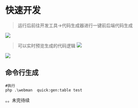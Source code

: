 # 快速开发

> 运行后前往开发工具->代码生成器进行一键前后端代码生成

![](https://s3.bmp.ovh/imgs/2023/03/11/12ba90839fe89d37.jpg)


> 可以实时预览生成的代码逻辑
![](https://s3.bmp.ovh/imgs/2023/03/11/d373c4d90e81b7ac.jpg)

![](https://s3.bmp.ovh/imgs/2023/03/12/d6e6b044fc24e359.png)


## 命令行生成

```phpregexp
#执行
php .\webman  quick:gen:table test
```


。。未完待续